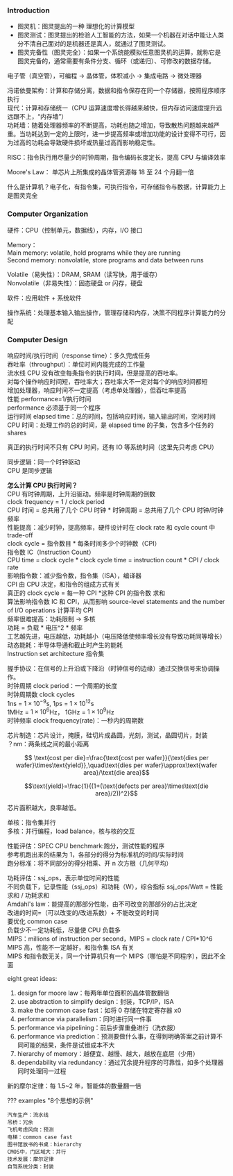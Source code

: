 ### Introduction

- 图灵机：图灵提出的一种 理想化的计算模型
- 图灵测试：图灵提出的检验人工智能的方法，如果一个机器在对话中能让人类分不清自己面对的是机器还是真人，就通过了图灵测试。
- 图灵完备性（图灵完全）：如果一个系统能模拟任意图灵机的运算，就称它是图灵完备的，通常需要有条件分支、循环（或递归）、可修改的数据存储。

电子管（真空管），可编程 -> 晶体管，体积减小 -> 集成电路 -> 微处理器

冯诺依曼架构：计算和存储分离，数据和指令保存在同一个存储器，按照程序顺序执行  
现代：计算和存储统一（CPU 运算速度增长得越来越快，但内存访问速度提升远远跟不上，“内存墙”）  
功耗墙：随着处理器频率的不断提高，功耗也随之增加，导致散热问题越来越严重。当功耗达到一定的上限时，进一步提高频率或增加功能的设计变得不可行，因为过高的功耗会导致硬件损坏或热量过高而影响稳定性。

RISC：指令执行用尽量少的时钟周期，指令编码长度定长，提高 CPU 与编译效率

Moore's Law： 单芯片上所集成的晶体管资源每 18 至 24 个月翻一倍

什么是计算机？电子化，有指令集，可执行指令，可存储指令与数据，计算能力上是图灵完全

### Computer Organization

硬件：CPU（控制单元，数据线），内存，I/O 接口

Memory：  
Main memory: volatile, hold programs while they are running  
Second memory: nonvolatile, store programs and data between runs

Volatile（易失性）：DRAM, SRAM（读写快，用于缓存）  
Nonvolatile（非易失性）：固态硬盘 or 闪存，硬盘

软件：应用软件 + 系统软件

操作系统：处理基本输入输出操作，管理存储和内存，决策不同程序计算能力的分配

### Computer Design

响应时间/执行时间（response time）：多久完成任务  
吞吐率（throughput）：单位时间内能完成的工作量  
流水线 CPU 没有改变每条指令的执行时间，但是提高的吞吐率。  
对每个操作响应时间短，吞吐率大；吞吐率大不一定对每个的响应时间都短  
增加处理器，响应时间不一定提高（考虑单处理器），但吞吐率提高  
性能 performance=1/执行时间  
performance 必须基于同一个程序  
运行时间 elapsed time：总的时间，包括响应时间，输入输出时间，空闲时间  
CPU 时间：处理工作的总的时间，是 elapsed time 的子集，包含多个任务的 shares

真正的执行时间不只有 CPU 时间，还有 IO 等系统时间（这里先只考虑 CPU）

同步逻辑：同一个时钟驱动  
CPU 是同步逻辑

**怎么计算 CPU 执行时间？**  
CPU 有时钟周期，上升沿驱动。频率是时钟周期的倒数  
clock frequency = 1 / clock period  
CPU 时间 = 总共用了几个 CPU 时钟 \* 时钟周期 = 总共用了几个 CPU 时钟/时钟频率  
性能提高：减少时钟，提高频率，硬件设计时在 clock rate 和 cycle count 中 trade-off  
clock cycle = 指令数目 \* 每条时间多少个时钟数（CPI）  
指令数 IC（Instruction Count）  
CPU time = clock cycle \* clock cycle time = instruction count \* CPI / clock rate  
影响指令数：减少指令数，指令集（ISA），编译器  
CPI 由 CPU 决定，和指令的组成方式有关  
真正的 clock cycle = 每一种 CPI \*这种 CPI 的指令数 求和  
算法影响指令数 IC 和 CPI，从而影响 source-level statements and the number of I/O operations
计算平均 CPI  
频率很难提高：功耗限制 -> 多核  
功耗 = 负载 \* 电压^2 \* 频率  
工艺越先进，电压越低，功耗越小（电压降低使频率增长没有导致功耗同等增长）  
动态能耗：半导体导通和截止时产生的能耗  
Instruction set architecture 指令集

握手协议：在信号的上升沿或下降沿（时钟信号的边缘）通过交换信号来协调操作。  
时钟周期 clock period：一个周期的长度  
时钟周期数 clock cycles  
1ns = $1\times 10^{-9}$s, 1ps = $1\times 10^{12}$s  
1MHz = $1\times 10^{6}$Hz， 1GHz = $1\times 10^{9}$Hz  
时钟频率 clock frequency(rate)：一秒内的周期数

芯片制造：芯片设计，掩膜，硅切片成晶圆，光刻，测试，晶圆切片，封装  
？nm：两条线之间的最小距离

$$ \text{cost per die}=\frac{\text{cost per wafer}}{\text{dies per wafer}\times\text{yield}},\quad\text{dies per wafer}\approx\text{wafer area}/\text{die area}$$

$$\text{yield}=\frac{1}{(1+(\text{defects per area}\times\text{die area}/2))^2}$$

芯片面积越大，良率越低。

单核：指令集并行  
多核：并行编程，load balance，核与核的交互

性能评估：SPEC CPU benchmark:跑分，测试性能的程序  
参考机跑出来的结果为 1，各部分的得分为标准机的时间/实际时间  
跑分标准：将不同部分的得分相乘、开 n 次方根（几何平均）

功耗评估：ssj_ops，表示单位时间的性能  
不同负载下，记录性能（ssj_ops）和功耗（W），综合指标 ssj_ops/Watt = 性能求和 / 功耗求和  
Amdahl's law：能提高的那部分性能，由不可改变的那部分的占比决定  
改进的时间=（可以改变的/改进系数）+ 不能改变的时间  
要优化 common case  
负载少不一定功耗低，尽量使 CPU 负载多  
MIPS：millions of instruction per second，MIPS = clock rate / CPI\*10^6  
MIPS 高，性能不一定越好，和指令集 ISA 有关  
MIPS 和指令数无关，同一个计算机只有一个 MIPS（哪怕是不同程序），因此不全面

eight great ideas:

1. design for moore law：每两年单位面积的晶体管数翻倍
2. use abstraction to simplify design：封装，TCP/IP，ISA
3. make the common case fast：如将 0 存储在特定寄存器 x0
4. performance via parallelism：同时进行同一件事
5. performance via pipelining：前后步骤重叠进行（洗衣服）
6. performance via prediction：预测要做什么事，在得到明确答案之前计算不同可能的结果，条件是试错成本不大
7. hierarchy of memory：越便宜、越慢、越大，越放在底层（少用）
8. dependability via redundancy：通过冗余提升程序的可靠性，如多个处理器同时处理同一过程

新的摩尔定律：每 1.5~2 年，智能体的数量翻一倍

??? examples "8个思想的示例"

    汽车生产：流水线
    吊桥：冗余  
    飞机考虑风向：预测  
    电梯：common case fast  
    图书馆放书的书桌：hierarchy    
    CMOS中，门区域大：并行  
    技术发展：摩尔定律  
    自驾系统分类：封装
